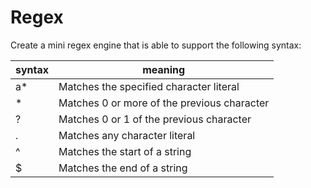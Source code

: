 # Regex

Create a mini regex engine that is able to support the following syntax:

|syntax   | meaning                                      |
|---------|----------------------------------------------|
| a*      | Matches the specified character literal      |
| *       | Matches 0 or more of the previous character  |
| ?       | Matches 0 or 1 of the previous character     |
| .       | Matches any character literal                |
| ^       | Matches the start of a string                |
| $       | Matches the end of a string                  |
